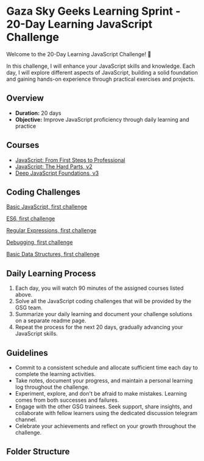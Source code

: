 
# Gaza Sky Geeks Learning Sprint - 20-Day Learning JavaScript Challenge

Welcome to the 20-Day Learning JavaScript Challenge! 🚀

In this challenge, I will enhance your JavaScript skills and knowledge. Each day, I will explore different aspects of JavaScript, building a solid foundation and gaining hands-on experience through practical exercises and projects.

## Overview
- **Duration:** 20 days
- **Objective:** Improve JavaScript proficiency through daily learning and practice


## Courses
 - [JavaScript: From First Steps to Professional](https://frontendmasters.com/courses/javascript-first-steps/)
 - [JavaScript: The Hard Parts, v2](https://frontendmasters.com/courses/javascript-hard-parts-v2/)
 - [Deep JavaScript Foundations, v3](https://frontendmasters.com/courses/deep-javascript-v3/)

## Coding Challenges
[Basic JavaScript, first challenge](https://www.freecodecamp.org/learn/javascript-algorithms-and-data-structures/basic-javascript/comment-your-javascript-code)

[ES6, first challenge](https://www.freecodecamp.org/learn/javascript-algorithms-and-data-structures/es6/compare-scopes-of-the-var-and-let-keywords)

[Regular Expressions, first challenge](https://www.freecodecamp.org/learn/javascript-algorithms-and-data-structures/regular-expressions/using-the-test-method)

[Debugging, first challenge](https://www.freecodecamp.org/learn/javascript-algorithms-and-data-structures/debugging/use-the-javascript-console-to-check-the-value-of-a-variable)

[Basic Data Structures, first challenge](https://www.freecodecamp.org/learn/javascript-algorithms-and-data-structures/basic-data-structures/use-an-array-to-store-a-collection-of-data)


## Daily Learning Process
1. Each day, you will watch 90 minutes of the assigned courses listed above.
2. Solve all the JavaScript coding challenges that will be provided by the GSG team.
3. Summarize your daily learning and document your challenge solutions on a separate readme page.
4. Repeat the process for the next 20 days, gradually advancing your JavaScript skills.



## Guidelines
- Commit to a consistent schedule and allocate sufficient time each day to complete the learning activities.
- Take notes, document your progress, and maintain a personal learning log throughout the challenge.
- Experiment, explore, and don't be afraid to make mistakes. Learning comes from both successes and failures.
- Engage with the other GSG trainees. Seek support, share insights, and collaborate with fellow learners using the dedicated discussion telegram channel.
- Celebrate your achievements and reflect on your growth throughout the challenge.

## Folder Structure
